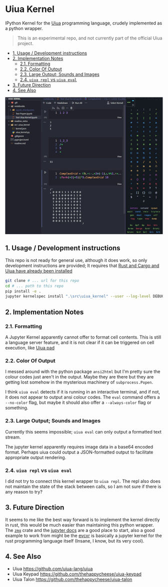# Uiua Kernel <!-- omit in toc -->

IPython Kernel for the [Uiua](https://www.uiua.org/) programming language,
crudely implemented as a python wrapper.

> This is an experimental repo, and not currently part of the official Uiua project.

- [1. Usage / Development instructions](#1-usage--development-instructions)
- [2. Implementation Notes](#2-implementation-notes)
  - [2.1. Formatting](#21-formatting)
  - [2.2. Color Of Output](#22-color-of-output)
  - [2.3. Large Output; Sounds and Images](#23-large-output-sounds-and-images)
  - [2.4. `uiua repl` vs `uiua eval`](#24-uiua-repl-vs-uiua-eval)
- [3. Future Direction](#3-future-direction)
- [4. See Also](#4-see-also)

![Screenshot](./readme_extra/screenshot.JPG)

## 1. Usage / Development instructions

This repo is not ready for general use, although it does work, so only
development instructions are provided; It requires that
[Rust and Cargo and Uiua have already been installed](https://www.uiua.org/install)

```bash
git clone # ... url for this repo
cd # ... path to this repo
pip install -e .
jupyter kernelspec install ".\src\uiua_kernel" --user --log-level DEBUG 
```

## 2. Implementation Notes

### 2.1. Formatting

A Jupyter Kernel apparently cannot offer to format cell contents. This is still
a language server feature, and it is not clear if it can be triggered on cell
execution, like [Uiua pad](https://www.uiua.org/pad)

### 2.2. Color Of Output

I messed around with the python package `ansi2html` but I'm pretty sure the colour codes just aren't in the output. Maybe they are there but they are getting lost somehow in the mysterious machinery of `subprocess.Popen`.

I think `uiua eval` detects if it is running in an interactive terminal, and if not, it
does not appear to output ansi colour codes. The `eval` command offers a
`--no-color` flag, but maybe it should also offer a `--always-color` flag or something.

### 2.3. Large Output; Sounds and Images

Currently this seems impossible; `uiua eval` can only output a formatted text
stream.

The jupyter kernel apparently requires image data in a base64 encoded format.
Perhaps uiua could output a JSON-formatted output to facilitate appropriate
output rendering.

### 2.4. `uiua repl` vs `uiua eval`

I did not try to connect this kernel wrapper to `uiua repl`.
The repl also does not maintain the state of the stack between calls, so I am not sure if there is any reason to try?

## 3. Future Direction

It seems to me like the best way forward is to implement the kernel directly in
rust, this would be much easier than maintaining this python wrapper. The
[`zmq`](https://crates.io/crates/zmq) crate and the
[jupyter docs](https://jupyter-protocol.readthedocs.io/en/latest/) are a good
place to start, also a good example to work from might be the
[evcxr](https://github.com/evcxr/evcxr) is basically a jupyter kernel for the
rust programming language itself (Insane, I know, but its very cool).


## 4. See Also

- Uiua <https://github.com/uiua-lang/uiua>
- Uiua Keypad <https://github.com/thehappycheese/uiua-keypad>
- Uiua Talon <https://github.com/thehappycheese/uiua-talon>